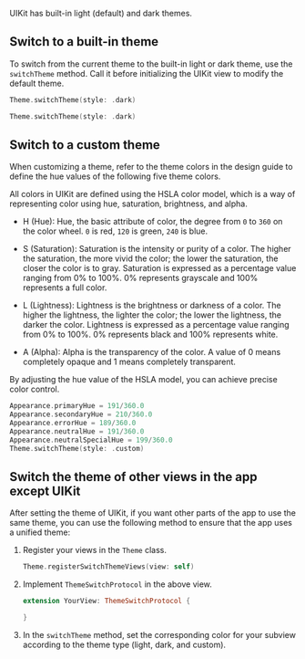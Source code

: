 UIKit has built-in light (default) and dark themes. 

## Switch to a built-in theme

To switch from the current theme to the built-in light or dark theme, use the `switchTheme` method. Call it before initializing the UIKit view to modify the default theme.

```swift
Theme.switchTheme(style: .dark)
```

```swift
Theme.switchTheme(style: .dark)
```

## Switch to a custom theme

When customizing a theme,  refer to the theme colors in the design guide to define the hue values of the following five theme colors.

All colors in UIKit are defined using the HSLA color model, which is a way of representing color using hue, saturation, brightness, and alpha.

- H (Hue): Hue, the basic attribute of color, the degree from `0` to `360` on the color wheel. `0` is red, `120` is green, `240` is blue.

- S (Saturation): Saturation is the intensity or purity of a color. The higher the saturation, the more vivid the color; the lower the saturation, the closer the color is to gray. Saturation is expressed as a percentage value ranging from 0% to 100%. 0% represents grayscale and 100% represents a full color.

- L (Lightness): Lightness is the brightness or darkness of a color. The higher the lightness, the lighter the color; the lower the lightness, the darker the color. Lightness is expressed as a percentage value ranging from 0% to 100%. 0% represents black and 100% represents white.

- A (Alpha): Alpha is the transparency of the color. A value of 0 means completely opaque and 1 means completely transparent.

By adjusting the hue value of the HSLA model, you can achieve precise color control.

```swift
Appearance.primaryHue = 191/360.0
Appearance.secondaryHue = 210/360.0
Appearance.errorHue = 189/360.0
Appearance.neutralHue = 191/360.0
Appearance.neutralSpecialHue = 199/360.0
Theme.switchTheme(style: .custom)
```

## Switch the theme of other views in the app except UIKit

After setting the theme of UIKit, if you want other parts of the app to use the same theme, you can use the following method to ensure that the app uses a unified theme:

1. Register your views in the `Theme` class.

    ```swift
    Theme.registerSwitchThemeViews(view: self)
    ```
   
1. Implement `ThemeSwitchProtocol` in the above view.
    ```swift
    extension YourView: ThemeSwitchProtocol {

    }
    ```
1. In the `switchTheme` method, set the corresponding color for your subview according to the theme type (light, dark, and custom).